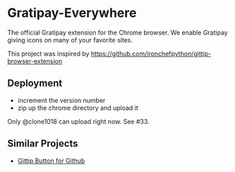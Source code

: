 Gratipay-Everywhere
===================

The official Gratipay extension for the Chrome browser. We enable Gratipay giving icons on many of your favorite sites.

This project was inspired by https://github.com/ironchefpython/gittip-browser-extension

## Deployment

- increment the version number
- zip up the chrome directory and upload it

Only @clone1018 can upload right now. See #33.

## Similar Projects

- [Gittip Button for Github](https://github.com/nathancahill/gittip-button)
